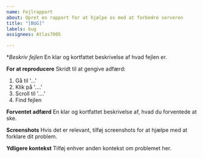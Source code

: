 ```yaml
---
name: Fejlrapport
about: Opret en rapport for at hjælpe os med at forbedre serveren
title: "[BUG]"
labels: bug
assignees: Atlas7005

---
```


**Beskriv fejlen*
En klar og kortfattet beskrivelse af hvad fejlen er.

**For at reproducere**
Skridt til at gengive adfærd:
1. Gå til '...'
2. Klik på '....'
3. Scroll til '....'
4. Find fejlen

**Forventet adfærd**
En klar og kortfattet beskrivelse af, hvad du forventede at ske.

**Screenshots**
Hvis det er relevant, tilføj screenshots for at hjælpe med at forklare dit problem.

**Ydligere kontekst**
Tilføj enhver anden kontekst om problemet her.
